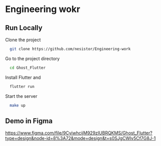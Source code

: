 
# Engineering wokr




## Run Locally

Clone the project

```bash
  git clone https://github.com/nesistor/Engineering-work
```

Go to the project directory

```bash
  cd Ghost_Flutter
```

Install Flutter and

```bash
  flutter run
```

Start the server

```bash
  make up
```


## Demo in Figma

https://www.figma.com/file/9CyiwhcijM929zIUBRQKMS/Ghost_Flutter?type=design&node-id=8%3A72&mode=design&t=s0SJgCWlv5Cf7G8J-1


